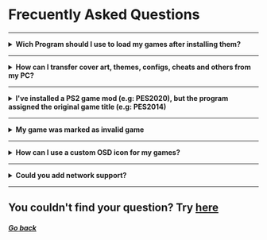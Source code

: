 # Frecuently Asked Questions

***

<details>
  <summary> <b> Wich Program should I use to load my games after installing them? </b> </summary>

> You should use [latest stable OPL Release](https://github.com/ps2homebrew/Open-PS2-Loader/releases/latest)
  
__Note:__ There was a regression on OPL 1.1.0 regarding internal HDD, you can still give it a try... however, [OPL v1.0.0](https://github.com/ps2homebrew/Open-PS2-Loader/releases/tag/v1.0.0) is recommended for stability

</details>

***

<details>
  <summary> <b> How can I transfer cover art, themes, configs, cheats and others from my PC? </b> </summary>

> I'm thinking about adding such feature, but... on the meantime you can take a look at [**HDD PFS Batch-Kit Manager**](https://github.com/israpps/PS2-HDD-Art-Batcher/releases)
>
> A windows script made by me & @GDX

</details>

***

<details>
  <summary> <b> I've installed a PS2 game mod (e.g: PES2020), but the program assigned the original game title (e.g: PES2014) </b> </summary>

> this program assings the game title according to the game ID, so there's no direct solution for that!
>
> the only workaround for this consists on installing the games in wich you want to use the original game title first.
>
> after installing them, load to the list all you game mods and uncheck the "Use database" checkbox under the game list

</details>

***

<details>
  <summary> <b> My game was marked as invalid game</b> </summary>

> There are a lot of things that can cause such issue:

<p>

1. Your file isn't in a supported format
2. Your file is in a supported format, but something is going on...
3. File name is too long. (Make sure that the images has less than 60 chars)

<p/>
</details>

***

<details>
  <summary> <b> How can I use a custom OSD icon for my games? </b> </summary>
    <p>
      
Take the desired custom icon and place it on the program folder (where `boot.kelf` resides) and name it as `list.ico`
      
Note: starting with `v3.1.3 - revision 0` make sure you disabled custom icon loader, otherwise, your icon will be deleted
    </p>    
  </details>

***

<details>
  <summary> <b>Could you add network support?</b> </summary>
    <p>
      
The old hdl server has been broken for years.
OPL replaced internal HDL Server with NBD Server (by @bignaux), the advantage of NBD server is that there's no need to change anything on my program to make it compatible

Just setup NBD server and the program should recognize the HDD 
      
if you don´t know how to do it, take a look at the [__OPL readme__](https://github.com/ps2homebrew/Open-PS2-Loader#introduction)
    </p>    
  </details>

***
## You couldn't find your question?  Try [here](https://github.com/israpps/HDL-Batch-installer/discussions)


##### [Go back](https://israpps.github.io/HDL-Batch-installer)
